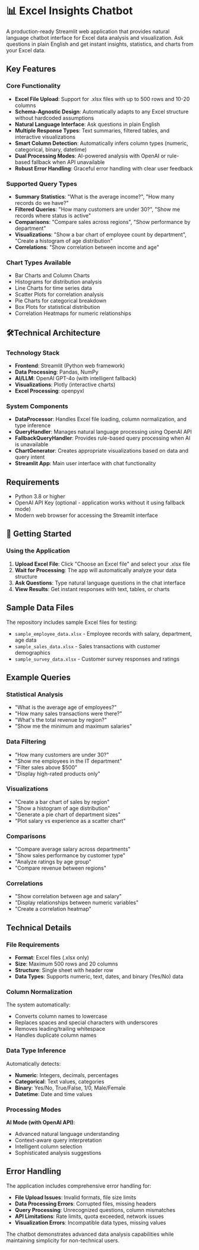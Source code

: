 # 📊 Excel Insights Chatbot

A production-ready Streamlit web application that provides natural language chatbot interface for Excel data analysis and visualization. Ask questions in plain English and get instant insights, statistics, and charts from your Excel data.

##  Key Features

### Core Functionality
- **Excel File Upload**: Support for .xlsx files with up to 500 rows and 10-20 columns
- **Schema-Agnostic Design**: Automatically adapts to any Excel structure without hardcoded assumptions
- **Natural Language Interface**: Ask questions in plain English
- **Multiple Response Types**: Text summaries, filtered tables, and interactive visualizations
- **Smart Column Detection**: Automatically infers column types (numeric, categorical, binary, datetime)
- **Dual Processing Modes**: AI-powered analysis with OpenAI or rule-based fallback when API unavailable
- **Robust Error Handling**: Graceful error handling with clear user feedback

### Supported Query Types
- **Summary Statistics**: "What is the average income?", "How many records do we have?"
- **Filtered Queries**: "How many customers are under 30?", "Show me records where status is active"
- **Comparisons**: "Compare sales across regions", "Show performance by department"
- **Visualizations**: "Show a bar chart of employee count by department", "Create a histogram of age distribution"
- **Correlations**: "Show correlation between income and age"

### Chart Types Available
- Bar Charts and Column Charts
- Histograms for distribution analysis
- Line Charts for time series data
- Scatter Plots for correlation analysis
- Pie Charts for categorical breakdown
- Box Plots for statistical distribution
- Correlation Heatmaps for numeric relationships

## 🛠Technical Architecture

### Technology Stack
- **Frontend**: Streamlit (Python web framework)
- **Data Processing**: Pandas, NumPy
- **AI/LLM**: OpenAI GPT-4o (with intelligent fallback)
- **Visualizations**: Plotly (interactive charts)
- **Excel Processing**: openpyxl

### System Components
- **DataProcessor**: Handles Excel file loading, column normalization, and type inference
- **QueryHandler**: Manages natural language processing using OpenAI API
- **FallbackQueryHandler**: Provides rule-based query processing when AI is unavailable
- **ChartGenerator**: Creates appropriate visualizations based on data and query intent
- **Streamlit App**: Main user interface with chat functionality

## Requirements

- Python 3.8 or higher
- OpenAI API Key (optional - application works without it using fallback mode)
- Modern web browser for accessing the Streamlit interface

## 🚀 Getting Started

### Using the Application

1. **Upload Excel File**: Click "Choose an Excel file" and select your .xlsx file
2. **Wait for Processing**: The app will automatically analyze your data structure
3. **Ask Questions**: Type natural language questions in the chat interface
4. **View Results**: Get instant responses with text, tables, or charts

##  Sample Data Files

The repository includes sample Excel files for testing:

- `sample_employee_data.xlsx` - Employee records with salary, department, age data
- `sample_sales_data.xlsx` - Sales transactions with customer demographics
- `sample_survey_data.xlsx` - Customer survey responses and ratings

## Example Queries

### Statistical Analysis
- "What is the average age of employees?"
- "How many sales transactions were there?"
- "What's the total revenue by region?"
- "Show me the minimum and maximum salaries"

### Data Filtering
- "How many customers are under 30?"
- "Show me employees in the IT department"
- "Filter sales above $500"
- "Display high-rated products only"

### Visualizations
- "Create a bar chart of sales by region"
- "Show a histogram of age distribution"
- "Generate a pie chart of department sizes"
- "Plot salary vs experience as a scatter chart"

### Comparisons
- "Compare average salary across departments"
- "Show sales performance by customer type"
- "Analyze ratings by age group"
- "Compare revenue between regions"

### Correlations
- "Show correlation between age and salary"
- "Display relationships between numeric variables"
- "Create a correlation heatmap"

## Technical Details

### File Requirements
- **Format**: Excel files (.xlsx only)
- **Size**: Maximum 500 rows and 20 columns
- **Structure**: Single sheet with header row
- **Data Types**: Supports numeric, text, dates, and binary (Yes/No) data

### Column Normalization
The system automatically:
- Converts column names to lowercase
- Replaces spaces and special characters with underscores
- Removes leading/trailing whitespace
- Handles duplicate column names

### Data Type Inference
Automatically detects:
- **Numeric**: Integers, decimals, percentages
- **Categorical**: Text values, categories
- **Binary**: Yes/No, True/False, 1/0, Male/Female
- **Datetime**: Date and time values

### Processing Modes

**AI Mode (with OpenAI API)**:
- Advanced natural language understanding
- Context-aware query interpretation
- Intelligent column selection
- Sophisticated analysis suggestions


## Error Handling

The application includes comprehensive error handling for:
- **File Upload Issues**: Invalid formats, file size limits
- **Data Processing Errors**: Corrupted files, missing headers
- **Query Processing**: Unrecognized questions, column mismatches
- **API Limitations**: Rate limits, quota exceeded, network issues
- **Visualization Errors**: Incompatible data types, missing values



The chatbot demonstrates advanced data analysis capabilities while maintaining simplicity for non-technical users.

